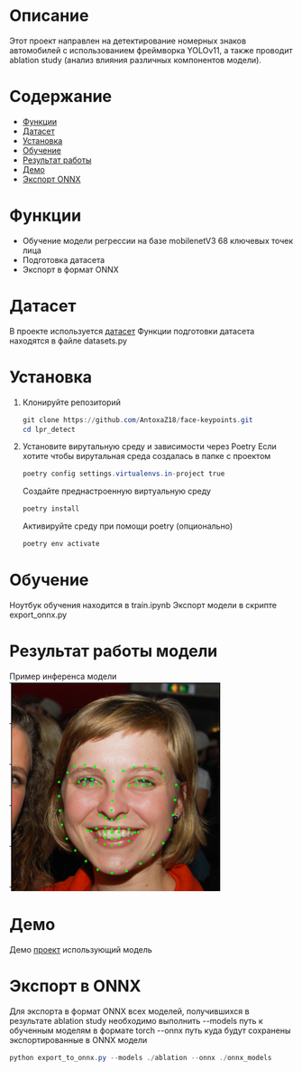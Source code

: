 # Описание
Этот проект направлен на детектирование номерных знаков автомобилей с использованием фреймворка YOLOv11,
а также проводит ablation study (анализ влияния различных компонентов модели).

# Содержание
- [Функции](#Функции)
- [Датасет](#Датасет)
- [Установка](#Установка)
- [Обучение](#Обучение)
- [Результат работы](#Результат-работы-модели)
- [Демо](#Демо)
- [Экспорт ONNX](#Экспорт-ONNX)

# Функции
- Обучение модели регрессии на базе mobilenetV3 68 ключевых точек лица
- Подготовка датасета
- Экспорт в формат ONNX

# Датасет
В проекте используется [датасет](https://www.kaggle.com/competitions/facial-keypoints-detection/data) 
Функции подготовки датасета находятся в файле datasets.py 

# Установка
1. Клонируйте репозиторий
   ```Powershell
   git clone https://github.com/AntoxaZ18/face-keypoints.git
   cd lpr_detect
   ```
2. Установите вирутальную среду и зависимости через Poetry
   Если хотите чтобы вирутальная среда создалась в папке с проектом
   ```Powershell
   poetry config settings.virtualenvs.in-project true
   ```
   Создайте преднастроенную виртуальную среду
   ```Powershell
   poetry install
   ```
   Активируйте среду при помощи poetry (опционально)
   ```Powershell
   poetry env activate
   ```

# Обучение

Ноутбук обучения находится в train.ipynb
Экспорт модели в скрипте export_onnx.py

# Результат работы модели
Пример инференса модели
![plot](result.png)

# Демо

Демо [проект](https://github.com/AntoxaZ18/face_keypoints_onnx)  использующий модель

# Экспорт в ONNX
Для экспорта в формат ONNX всех моделей, получившихся в результате ablation study необходимо выполнить
--models путь к обученным моделям в формате torch
--onnx  путь куда будут сохранены экспортированные в ONNX модели

```Powershell
python export_to_onnx.py --models ./ablation --onnx ./onnx_models
```

